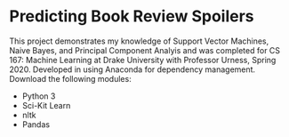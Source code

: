 # Predicting Book Review Spoilers

This project demonstrates my knowledge of Support Vector Machines, Naive Bayes, and Principal Component Analyis and was completed for CS 167: Machine Learning at Drake University with Professor Urness, Spring 2020. 
Developed in using Anaconda for dependency management. 
Download the following modules: 
  - Python 3
  - Sci-Kit Learn
  - nltk
  - Pandas

  

